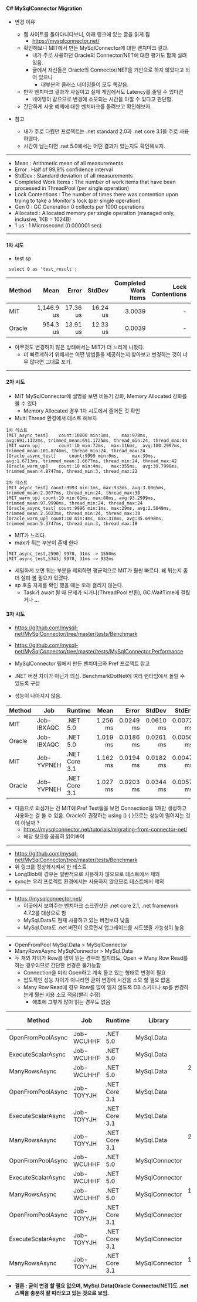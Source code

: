 #### C# MySqlConnector Migration

* 변경 이유
	* 웹 사이트를 돌아다니다보니, 아래 링크에 있는 글을 읽게 됨
		* https://mysqlconnector.net/
	* 확인해보니 MIT에서 만든 MySqlConnector에 대한 벤치마크 결과.
		* 내가 주로 사용하던 Oracle의 Connector/NET에 대한 평가도 함께 실려 있음.
		* 글에서 자신들은 Oracle의 Connector/NET을 기반으로 하지 않았다고 되어 있으나
			* 대부분의 클래스 네이밍들이 모두 똑같음.
	* 만약 벤치마크 결과가 사실이고 실제 게임에서도 Latency를 줄일 수 있다면
		* 네이밍이 같으므로 변경에 소모되는 시간을 아낄 수 있다고 판단함.
	* 간단하게 사용 예제에 대한 벤치마크를 돌려보고 확인해보자.
	
* 참고
	* 내가 주로 다뤘던 프로젝트는 .net standard 2.0과 .net core 3.1을 주로 사용 하였다.
	* 시간이 남는다면 .net 5.0에서는 어떤 결과가 있는지도 확인해보자.
			
			
---

* Mean                 : Arithmetic mean of all measurements
* Error                : Half of 99.9% confidence interval
* StdDev               : Standard deviation of all measurements
* Completed Work Items : The number of work items that have been processed in ThreadPool (per single operation)
* Lock Contentions     : The number of times there was contention upon trying to take a Monitor's lock (per single operation)
* Gen 0                : GC Generation 0 collects per 1000 operations
* Allocated            : Allocated memory per single operation (managed only, inclusive, 1KB = 1024B)
* 1 us                 : 1 Microsecond (0.000001 sec)


---

#### 1차 시도


* test sp

```
 select 0 as 'test_result';
```

| Method |       Mean |    Error |   StdDev | Completed Work Items | Lock Contentions |  Gen 0 | Allocated |
|------- |-----------:|---------:|---------:|---------------------:|-----------------:|-------:|----------:|
|    MIT | 1,146.9 us | 17.36 us | 16.24 us |               3.0039 |                - |      - |      9 KB |
| Oracle |   954.3 us | 13.91 us | 12.33 us |               0.0039 |                - | 1.9531 |     25 KB |

* 아무것도 변경하지 않은 상태에서는 MIT가 더 느리게 나왔다.
	* 더 빠르게하기 위해서는 어떤 방법들을 제공하는지 찾아보고 변경하는 것이 너무 많다면 그대로 포기. 


---

#### 2차 시도
* MIT MySqlConnector에 설명을 보면 비동기 강화, Memory Allocated 강화를 볼 수 있다
	*  Memory Allocated 경우 1차 시도에서 줄어든 것 확인
* Multi Thread 환경에서 테스트 해보자

```
1차 테스트
[MIT_async_test] 	count:10000 min:1ms, 	max:978ms, 	avg:691.1322ms, trimmed_mean:691.1725ms, thread_min:24, thread_max:44
[MIT_warm_up] 		count:10 min:72ms, 	max:116ms, 	avg:100.2997ms, trimmed_mean:101.8746ms, thread_min:24, thread_max:24
[Oracle_async_test] 	count:9999 min:0ms, 	max:39ms, 	avg:1.6713ms, trimmed_mean:1.6677ms, thread_min:24, thread_max:42
[Oracle_warm_up] 	count:10 min:4ms, 	max:355ms, 	avg:39.7998ms, trimmed_mean:4.8747ms, thread_min:3, thread_max:22
```

```
2차 테스트
[MIT_async_test] count:9993 min:1ms, max:932ms, avg:3.0005ms, trimmed_mean:2.9077ms, thread_min:24, thread_max:38
[MIT_warm_up] count:10 min:61ms, max:88ms, avg:93.2999ms, trimmed_mean:97.9998ms, thread_min:24, thread_max:24
[Oracle_async_test] count:9996 min:1ms, max:29ms, avg:2.5049ms, trimmed_mean:2.5023ms, thread_min:24, thread_max:38
[Oracle_warm_up] count:10 min:4ms, max:310ms, avg:35.6998ms, trimmed_mean:5.3747ms, thread_min:3, thread_max:18
```

* MIT가 느리다.
* max가 튀는 부분이 존재 한다

```
[MIT_async_test,2590] 9978, 31ms -> 1550ms
[MIT_async_test,5343] 9978, 31ms -> 932ms
```

* 세밀하게 보면 튀는 부분을 제외하면 평균적으로 MIT가 훨씬 빠르다. 왜 튀는지 좀 더 살펴 볼 필요가 있겠다.
* sp 호출 자체를 확인 했을 때는 오래 걸리지 않는다.
	* Task가 await 될 때 문제가 되거나(ThreadPool 반환), GC.WaitTime에 걸렸거나 ...

#### 3차 시도

* https://github.com/mysql-net/MySqlConnector/tree/master/tests/Benchmark
* https://github.com/mysql-net/MySqlConnector/tree/master/tests/MySqlConnector.Performance
* MySqlConnector 팀에서 만든 벤치마크와 Pref 프로젝트 참고

* .NET 버전 차이가 아닌가 의심. BenchmarkDotNet에 여러 런타임에서 돌릴 수 있도록 구성
* 성능이 나아지지 않음.

| Method |        Job |       Runtime |     Mean |     Error |    StdDev |    StdErr |   Median |       Min |        Q1 |       Q3 |      Max |  Op/s |  Gen 0 | Allocated |
|------- |----------- |-------------- |---------:|----------:|----------:|----------:|---------:|----------:|----------:|---------:|---------:|------:|-------:|----------:|
|    MIT | Job-IBXAQC |      .NET 5.0 | 1.256 ms | 0.0249 ms | 0.0610 ms | 0.0072 ms | 1.278 ms | 1.1484 ms | 1.2008 ms | 1.296 ms | 1.412 ms | 796.5 |      - |      9 KB |
| Oracle | Job-IBXAQC |      .NET 5.0 | 1.019 ms | 0.0186 ms | 0.0261 ms | 0.0050 ms | 1.018 ms | 0.9730 ms | 0.9996 ms | 1.035 ms | 1.085 ms | 981.1 | 1.9531 |     25 KB |
|    MIT | Job-YVPNEH | .NET Core 3.1 | 1.162 ms | 0.0194 ms | 0.0182 ms | 0.0047 ms | 1.161 ms | 1.1268 ms | 1.1537 ms | 1.174 ms | 1.195 ms | 860.3 |      - |      9 KB |
| Oracle | Job-YVPNEH | .NET Core 3.1 | 1.027 ms | 0.0203 ms | 0.0344 ms | 0.0057 ms | 1.027 ms | 0.9589 ms | 1.0050 ms | 1.054 ms | 1.084 ms | 973.4 | 1.9531 |     25 KB |

* 다음으로 의심가는 건 MIT에 Pref Test들을 보면 Connection을 1개만 생성하고 사용하는 걸 볼 수 있음. Oracle이 권장하는 using () { }으로는 성능이 떨어지는 것이 아닐까 ?
	* https://mysqlconnector.net/tutorials/migrating-from-connector-net/
	* 해당 링크를 꼼꼼히 읽어봐야  

---

* https://github.com/mysql-net/MySqlConnector/tree/master/tests/Benchmark
* 위 링크를 정상화시켜서 한 테스트
* LongBlob에 경우는 일반적으로 사용하지 않으므로 테스트에서 제외
* sync는 우리 프로젝트 환경에서는 사용하지 않으므로 테스트에서 제외

---

* https://mysqlconnector.net/
  * 이곳에서 보여주는 벤치마크 스크린샷은 .net core 2.1, .net framework 4.7.2를 대상으로 함
  * MySql.Data도 현재 사용하고 있는 버전보다 낮음
  * MySql.Data도 .net 버전이 오르면서 업그레이드를 시도했을 가능성이 높음

---

* OpenFromPool MySql.Data > MySqlConnector
* ManyRowsAsync MySqlConnector > MySql.Data
* 두 개의 차이가 Row를 많이 읽는 경우라 할지라도, Open -> Many Row Read를 하는 경우이므로 간단한 변경은 불가능함
  * Connection을 미리 Open하고 계속 물고 있는 형태로 변경이 필요
  * 압도적인 성능 차이가 아니라면 굳이 변경에 시간을 소모 할 필요 없음
  * Many Row Read에 경우 Row를 많이 읽지 않도록 DB 스키마나 sp를 변경하는게 훨씬 비용 소모 적음(빨리 수정)
    * 애초에 그렇게 많이 읽는 경우도 없음  

|             Method |        Job |       Runtime |        Library |        Mean |     Error |    StdDev |   StdErr |      Median |         Min |          Q1 |          Q3 |         Max |     Op/s |   Gen 0 |   Gen 1 |   Gen 2 | Allocated |
|------------------- |----------- |-------------- |--------------- |------------:|----------:|----------:|---------:|------------:|------------:|------------:|------------:|------------:|---------:|--------:|--------:|--------:|----------:|
|  OpenFromPoolAsync | Job-WCUHHF |      .NET 5.0 |     MySql.Data |    401.9 us |  15.36 us |  44.56 us |  4.52 us |    396.5 us |    328.0 us |    366.5 us |    431.0 us |    526.0 us | 2,487.95 |       - |       - |       - |     472 B |
| ExecuteScalarAsync | Job-WCUHHF |      .NET 5.0 |     MySql.Data |    385.2 us |   5.12 us |   4.53 us |  1.21 us |    383.9 us |    379.0 us |    381.8 us |    388.4 us |    393.6 us | 2,595.96 |       - |       - |       - |   3,280 B |
|      ManyRowsAsync | Job-WCUHHF |      .NET 5.0 |     MySql.Data |  2,121.3 us |  42.33 us |  37.52 us | 10.03 us |  2,134.7 us |  2,060.4 us |  2,095.8 us |  2,152.6 us |  2,161.9 us |   471.41 | 15.6250 |       - |       - | 149,265 B |
|  OpenFromPoolAsync | Job-TOYYJH | .NET Core 3.1 |     MySql.Data |    397.6 us |  19.48 us |  56.19 us |  5.74 us |    380.2 us |    327.1 us |    354.1 us |    427.2 us |    528.4 us | 2,515.02 |       - |       - |       - |     472 B |
| ExecuteScalarAsync | Job-TOYYJH | .NET Core 3.1 |     MySql.Data |    237.1 us |  14.03 us |  40.91 us |  4.13 us |    225.2 us |    181.4 us |    204.2 us |    268.8 us |    359.5 us | 4,216.74 |       - |       - |       - |   3,360 B |
|      ManyRowsAsync | Job-TOYYJH | .NET Core 3.1 |     MySql.Data |  2,009.9 us |  16.81 us |  15.72 us |  4.06 us |  2,012.0 us |  1,986.3 us |  1,995.5 us |  2,020.9 us |  2,034.8 us |   497.55 | 15.6250 |       - |       - | 149,277 B |
|  OpenFromPoolAsync | Job-WCUHHF |      .NET 5.0 | MySqlConnector |    763.3 us |  15.25 us |  44.73 us |  4.50 us |    757.9 us |    697.0 us |    723.5 us |    794.6 us |    889.7 us | 1,310.17 |       - |       - |       - |   3,704 B |
| ExecuteScalarAsync | Job-WCUHHF |      .NET 5.0 | MySqlConnector |    173.6 us |   3.00 us |   5.49 us |  0.85 us |    172.8 us |    164.4 us |    169.3 us |    176.8 us |    186.4 us | 5,758.89 |  0.2441 |       - |       - |   3,352 B |
|      ManyRowsAsync | Job-WCUHHF |      .NET 5.0 | MySqlConnector |  1,776.6 us |  19.76 us |  18.48 us |  4.77 us |  1,774.6 us |  1,757.1 us |  1,765.7 us |  1,777.0 us |  1,827.7 us |   562.86 |       - |       - |       - |   3,889 B |
|  OpenFromPoolAsync | Job-TOYYJH | .NET Core 3.1 | MySqlConnector |    825.7 us |  19.63 us |  57.89 us |  5.79 us |    850.1 us |    728.3 us |    763.5 us |    871.2 us |    946.6 us | 1,211.14 |       - |       - |       - |   3,784 B |
| ExecuteScalarAsync | Job-TOYYJH | .NET Core 3.1 | MySqlConnector |    368.2 us |   4.31 us |   4.03 us |  1.04 us |    367.2 us |    360.2 us |    365.8 us |    370.8 us |    375.9 us | 2,715.69 |       - |       - |       - |   3,385 B |
|      ManyRowsAsync | Job-TOYYJH | .NET Core 3.1 | MySqlConnector |  1,878.9 us |   8.69 us |   8.13 us |  2.10 us |  1,880.3 us |  1,862.2 us |  1,873.5 us |  1,883.4 us |  1,891.3 us |   532.22 |       - |       - |       - |   3,923 B |


* **결론 : 굳이 변경 할 필요 없으며, MySql.Data(Oracle Connector/NET)도 .net 스펙을 충분히 잘 따라오고 있는 것으로 보임.**

